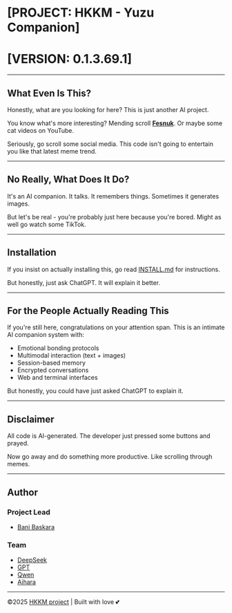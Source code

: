 # [PROJECT: HKKM - Yuzu Companion]
# [VERSION: 0.1.3.69.1]

---

## What Even Is This?

Honestly, what are you looking for here? This is just another AI project. 

You know what's more interesting? Mending scroll **[Fesnuk](https://www.facebook.com/groups/programmerhandal/)**. Or maybe some cat videos on YouTube.

Seriously, go scroll some social media. This code isn't going to entertain you like that latest meme trend.

---

## No Really, What Does It Do?

It's an AI companion. It talks. It remembers things. Sometimes it generates images. 

But let's be real - you're probably just here because you're bored. Might as well go watch some TikTok.

---

## Installation

If you insist on actually installing this, go read [INSTALL.md](INSTALL.md) for instructions.

But honestly, just ask ChatGPT. It will explain it better.

---

## For the People Actually Reading This

If you're still here, congratulations on your attention span. This is an intimate AI companion system with:

- Emotional bonding protocols
- Multimodal interaction (text + images)
- Session-based memory
- Encrypted conversations
- Web and terminal interfaces

But honestly, you could have just asked ChatGPT to explain it.

---

## Disclaimer

All code is AI-generated. The developer just pressed some buttons and prayed.

Now go away and do something more productive. Like scrolling through memes.

---

## Author

### Project Lead
- [Bani Baskara](https://github.com/icedeyes12/)

### Team
- [DeepSeek](https://www.deepseek.com/)
- [GPT](https://chatgpt.com/)
- [Qwen](https://github.com/QwenLM/Qwen3-Coder)
- [Aihara](https://guthib.com/icedeyes12/yuzu-companion)

---

©2025 [HKKM project](https://guthib.com/icedeyes12/yuzu-companion) | Built with love 💕
